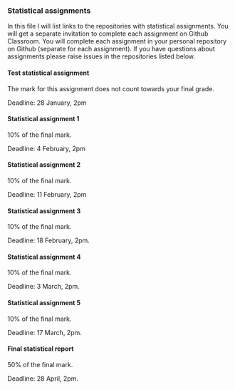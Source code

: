 ### Statistical assignments

In this file I will list links to the repositories with statistical assignments. You will get a separate invitation to complete each assignment on Github Classroom. You will complete each assignment in your personal repository on Github (separate for each assignment). If you have questions about assignments please raise issues in the repositories listed below.

#### Test statistical assignment

The mark for this assignment does not count towards your final grade.

Deadline: 28 January, 2pm


#### Statistical assignment 1

10% of the final mark.

Deadline: 4 February, 2pm

#### Statistical assignment 2

10% of the final mark.

Deadline: 11 February, 2pm

#### Statistical assignment 3

10% of the final mark.

Deadline: 18 February, 2pm.


#### Statistical assignment 4

10% of the final mark.

Deadline: 3 March, 2pm.


#### Statistical assignment 5

10% of the final mark.

Deadline: 17 March, 2pm.



#### Final statistical report

50% of the final mark.

Deadline: 28 April, 2pm.


